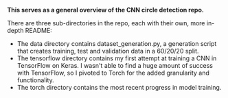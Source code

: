 **This serves as a general overview of the CNN circle detection repo.**

There are three sub-directories in the repo, each with their own, more in-depth README:
- The data directory contains dataset_generation.py, a generation script that creates training, test and validation data in a 60/20/20 split.
- The tensorflow directory contains my first attempt at training a CNN in TensorFlow on Keras. I wasn't able to find a huge amount of success with TensorFlow, so I pivoted to Torch for the added granularity and functionality.
- The torch directory contains the most recent progress in model training. 
